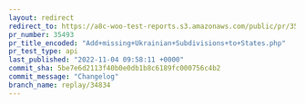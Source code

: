 ```yaml
---
layout: redirect
redirect_to: https://a8c-woo-test-reports.s3.amazonaws.com/public/pr/35493/api/index.html
pr_number: 35493
pr_title_encoded: "Add+missing+Ukrainian+Subdivisions+to+States.php"
pr_test_type: api
last_published: "2022-11-04 09:58:11 +0000"
commit_sha: 5be7e6d2113f40b0e0db1b8c6189fc000756c4b2
commit_message: "Changelog"
branch_name: replay/34834
---
```

